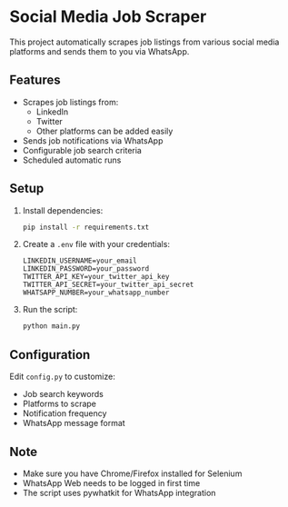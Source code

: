 # Social Media Job Scraper

This project automatically scrapes job listings from various social media platforms and sends them to you via WhatsApp.

## Features
- Scrapes job listings from:
  - LinkedIn
  - Twitter
  - Other platforms can be added easily
- Sends job notifications via WhatsApp
- Configurable job search criteria
- Scheduled automatic runs

## Setup
1. Install dependencies:
   ```bash
   pip install -r requirements.txt
   ```

2. Create a `.env` file with your credentials:
   ```
   LINKEDIN_USERNAME=your_email
   LINKEDIN_PASSWORD=your_password
   TWITTER_API_KEY=your_twitter_api_key
   TWITTER_API_SECRET=your_twitter_api_secret
   WHATSAPP_NUMBER=your_whatsapp_number
   ```

3. Run the script:
   ```bash
   python main.py
   ```

## Configuration
Edit `config.py` to customize:
- Job search keywords
- Platforms to scrape
- Notification frequency
- WhatsApp message format

## Note
- Make sure you have Chrome/Firefox installed for Selenium
- WhatsApp Web needs to be logged in first time
- The script uses pywhatkit for WhatsApp integration 